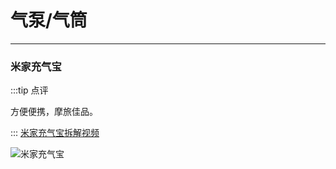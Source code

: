 # 气泵/气筒
---

### 米家充气宝

:::tip 点评

方便便携，摩旅佳品。

:::
[米家充气宝拆解视频](https://www.bilibili.com/video/BV1nf4y1S7gs)

![米家充气宝](https://gitee.com/zhou/MoYouClubPic/raw/master/20210401155647.jpg)




